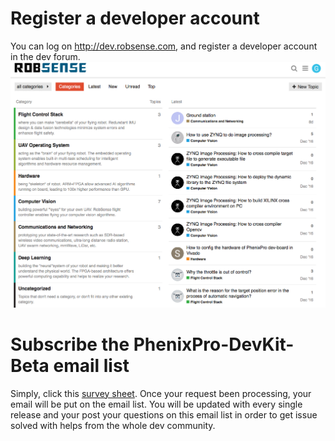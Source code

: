 # Register a developer account
You can log on http://dev.robsense.com, and register a developer account in the dev forum.
![](/chapter1/images/forum.png)

# Subscribe the PhenixPro-DevKit-Beta email list
Simply, click this [survey sheet](https://freeonlinesurveys.com/s/J1TF63gt). Once your request been processing, your email will be put on the email list. 
You will be updated with every single release and your post your questions on this email list in order to get issue solved with helps from the whole dev community.
